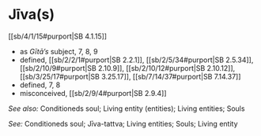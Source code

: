 # Jīva(s)

[[sb/4/1/15#purport|SB 4.1.15]]

* as *Gītā’s* subject, 7, 8, 9
* defined, [[sb/2/2/1#purport|SB 2.2.1]], [[sb/2/5/34#purport|SB 2.5.34]], [[sb/2/10/9#purport|SB 2.10.9]], [[sb/2/10/12#purport|SB 2.10.12]], [[sb/3/25/17#purport|SB 3.25.17]], [[sb/7/14/37#purport|SB 7.14.37]]
* defined, 7, 8
* misconceived, [[sb/2/9/4#purport|SB 2.9.4]]

*See also:* Conditioneds soul; Living entity (entities); Living entities; Souls

*See:* Conditioneds soul; Jīva-tattva; Living entities; Souls; Living entity

